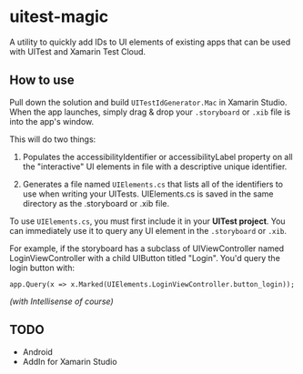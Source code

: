 # uitest-magic
A utility to quickly add IDs to UI elements of existing apps that can be used with UITest and Xamarin Test Cloud.

How to use
---

Pull down the solution and build `UITestIdGenerator.Mac` in Xamarin Studio.  When the app launches, simply drag & drop your `.storyboard` or `.xib` file is into the app's window.  

This will do two things:

1. Populates the accessibilityIdentifier or accessibilityLabel property on all the "interactive" UI elements in file with a descriptive unique identifier.

2. Generates a file named `UIElements.cs` that lists all of the identifiers to use when writing your UITests.  UIElements.cs is saved in the same directory as the .storyboard or .xib file.

To use `UIElements.cs`, you must first include it in your __UITest project__.  You can immediately use it to query any UI element in the `.storyboard` or `.xib`.

For example, if the storyboard has a subclass of UIViewController named LoginViewController with a child UIButton titled "Login".  You'd query the login button with: 

`app.Query(x => x.Marked(UIElements.LoginViewController.button_login));`

_(with Intellisense of course)_

TODO
----

- Android
- AddIn for Xamarin Studio
